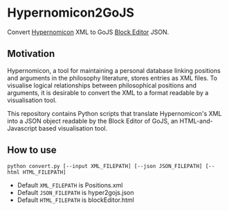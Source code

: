 # Hypernomicon2GoJS

Convert [Hypernomicon](https://sourceforge.net/projects/hypernomicon/) XML to GoJS [Block Editor](https://gojs.net/latest/samples/blockEditor.html) JSON.

## Motivation

Hypernomicon, a tool for maintaining a personal database linking positions and arguments in the philosophy literature, stores entries as XML files.
To visualise logical relationships between philosophical positions and arguments, it is desirable to convert the XML to a format readable by a visualisation tool.

This repository contains Python scripts that translate Hypernomicon's XML into a JSON object readable by the Block Editor of GoJS, an HTML-and-Javascript based visualisation tool.

## How to use

`python convert.py [--input XML_FILEPATH] [--json JSON_FILEPATH] [--html HTML_FILEPATH]`

+ Default `XML_FILEPATH` is Positions.xml
+ Default `JSON_FILEPATH` is hyper2gojs.json
+ Default `HTML_FILEPATH` is blockEditor.html
